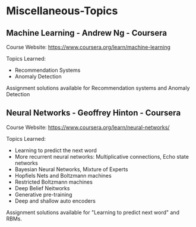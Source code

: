 # Miscellaneous-Topics

## Machine Learning - Andrew Ng - Coursera

Course Website: https://www.coursera.org/learn/machine-learning

Topics Learned:
* Recommendation Systems
* Anomaly Detection 

Assignment solutions available for Recommendation systems and Anomaly Detection

## Neural Networks - Geoffrey Hinton - Coursera 

Course Website: https://www.coursera.org/learn/neural-networks/

Topics Learned:
* Learning to predict the next word
* More recurrent neural networks: Multiplicative connections, Echo state networks
* Bayesian Neural Networks, Mixture of Experts
* Hopfiels Nets and Boltzmann machines
* Restricted Boltzmann machines
* Deep Belief Neitworks
* Generative pre-training
* Deep and shallow auto encoders

Assignment solutions available for "Learning to predict next word" and RBMs.
